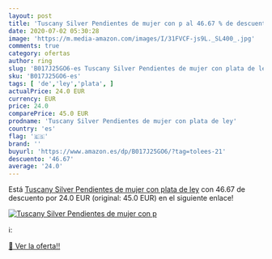 ```yaml
---
layout: post
title: 'Tuscany Silver Pendientes de mujer con p al 46.67 % de descuento'
date: 2020-07-02 05:30:28
image: 'https://m.media-amazon.com/images/I/31FVCF-js9L._SL400_.jpg'
comments: true
category: ofertas
author: ring
slug: 'B017J25GO6-es Tuscany Silver Pendientes de mujer con plata de ley'
sku: 'B017J25GO6-es'
tags: [ 'de','ley','plata', ]
actualPrice: 24.0 EUR
currency: EUR
price: 24.0
comparePrice: 45.0 EUR
prodname: 'Tuscany Silver Pendientes de mujer con plata de ley'
country: 'es'
flag: '🇪🇸'
brand: ''
buyurl: 'https://www.amazon.es/dp/B017J25GO6/?tag=tolees-21'
descuento: '46.67'
average: '24.0'
---
```


Está [Tuscany Silver Pendientes de mujer con plata de ley](https://www.amazon.es/dp/B017J25GO6/?tag=tolees-21) con 46.67 de descuento por 24.0 EUR (original: 45.0 EUR) en el siguiente enlace!

[![Tuscany Silver Pendientes de mujer con p](https://m.media-amazon.com/images/I/31FVCF-js9L._SL400_.jpg)](https://www.amazon.es/dp/B017J25GO6/?tag=tolees-21)

ℹ️:


[🛒 Ver la oferta!!](https://www.amazon.es/dp/B017J25GO6/?tag=tolees-21)
